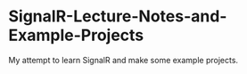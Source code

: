 # SignalR-Lecture-Notes-and-Example-Projects
My attempt to learn SignalR and make some example projects.
